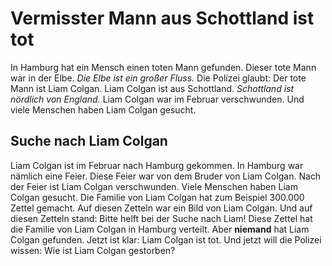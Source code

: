 # Vermisster Mann aus Schottland ist tot

In Hamburg hat ein Mensch einen toten Mann gefunden. Dieser tote Mann war in der Elbe. 
*Die Elbe ist ein großer Fluss.* 
Die Polizei glaubt: Der tote Mann ist Liam Colgan. Liam Colgan ist aus Schottland. 
*Schottland ist nördlich von England.* Liam Colgan war im Februar verschwunden. Und viele Menschen haben Liam Colgan gesucht. 

## Suche nach Liam Colgan
Liam Colgan ist im Februar nach Hamburg gekommen. In Hamburg war nämlich eine Feier. Diese Feier war von dem Bruder von Liam Colgan. Nach der Feier ist Liam Colgan verschwunden. Viele Menschen haben Liam Colgan gesucht. Die Familie von Liam Colgan hat zum Beispiel 300.000 Zettel gemacht. Auf diesen Zetteln war ein Bild von Liam Colgan. Und auf diesen Zetteln stand: Bitte helft bei der Suche nach Liam! Diese Zettel hat die Familie von Liam Colgan in Hamburg verteilt. Aber **niemand** hat Liam Colgan gefunden. 
Jetzt ist klar: Liam Colgan ist tot. Und jetzt will die Polizei wissen: Wie ist Liam Colgan gestorben? 
